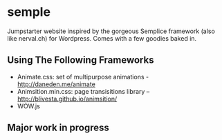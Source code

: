 # semple
Jumpstarter website inspired by the gorgeous Semplice framework (also like nerval.ch) for Wordpress. Comes with a few goodies baked in.


## Using The Following Frameworks 

- Animate.css: set of multipurpose animations - http://daneden.me/animate
- Animsition.min.css: page transisitions library – http://blivesta.github.io/animsition/
- WOW.js 


## Major work in progress
